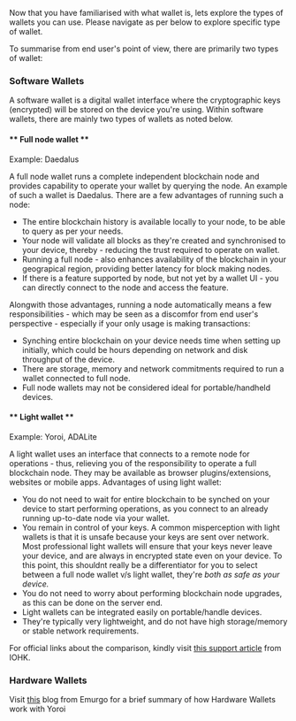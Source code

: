 
Now that you have familiarised with what wallet is, lets explore the types of wallets you can use. Please navigate as per below to explore specific type of wallet.

To summarise from end user's point of view, there are primarily two types of wallet:

### Software Wallets

A software wallet is a digital wallet interface where the cryptographic keys (encrypted) will be stored on the device you're using. Within software wallets, there are mainly two types of wallets as noted below.

<!-- tabs:start -->

#### ** Full node wallet **

Example: Daedalus

A full node wallet runs a complete independent blockchain node and provides capability to operate your wallet by querying the node. An example of such a wallet is Daedalus. There are a few advantages of running such a node:
 - The entire blockchain history is available locally to your node, to be able to query as per your needs.
 - Your node will validate all blocks as they're created and synchronised to your device, thereby - reducing the trust required to operate on wallet.
 - Running a full node - also enhances availability of the blockchain in your geograpical region, providing better latency for block making nodes.
 - If there is a feature supported by node, but not yet by a wallet UI - you can directly connect to the node and access the feature.

Alongwith those advantages, running a node automatically means a few responsibilities - which may be seen as a discomfor from end user's perspective - especially if your only usage is making transactions:
 - Synching entire blockchain on your device needs time when setting up initially, which could be hours depending on network and disk throughput of the device.
 - There are storage, memory and network commitments required to run a wallet connected to full node.
 - Full node wallets may not be considered ideal for portable/handheld devices.
 
#### ** Light wallet **

Example: Yoroi, ADALite

A light wallet uses an interface that connects to a remote node for operations - thus, relieving you of the responsibility to operate a full blockchain node. They may be available as browser plugins/extensions, websites or mobile apps. Advantages of using light wallet:
- You do not need to wait for entire blockchain to be synched on your device to start performing operations, as you connect to an already running up-to-date node via your wallet.
- You remain in control of your keys. A common misperception with light wallets is that it is unsafe because your keys are sent over network. Most professional light wallets will ensure that your keys never leave your device, and are always in encrypted state even on your device. To this point, this shouldnt really be a differentiator for you to select between a full node wallet v/s light wallet, they're _both as safe as your device._
- You do not need to worry about performing blockchain node upgrades, as this can be done on the server end.
- Light wallets can be integrated easily on portable/handle devices.
- They're typically very lightweight, and do not have high storage/memory or stable network requirements.

For official links about the comparison, kindly visit [this support article](https://iohk.zendesk.com/hc/en-us/articles/360026058573-Daedalus-wallet-compared-to-Yoroi-wallet) from IOHK.

<!-- tabs:end -->

### Hardware Wallets

Visit [this](https://emurgo.io/en/blog/hardware-wallet-explanation-yoroi-keep-ada-safe) blog from Emurgo for a brief summary of how Hardware Wallets work with Yoroi